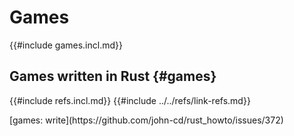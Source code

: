 # Games

{{#include games.incl.md}}

## Games written in Rust {#games}

{{#include refs.incl.md}}
{{#include ../../refs/link-refs.md}}

<div class="hidden">
[games: write](https://github.com/john-cd/rust_howto/issues/372)
</div>
